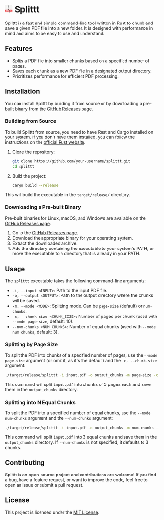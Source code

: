 # <img src="docs/logo.svg" alt="Splittt Logo" width="24" height="24"> Splittt

Splittt is a fast and simple command-line tool written in Rust to chunk and save a given PDF file into a new folder. It is designed with performance in mind and aims to be easy to use and understand.

## Features

*   Splits a PDF file into smaller chunks based on a specified number of pages.
*   Saves each chunk as a new PDF file in a designated output directory.
*   Prioritizes performance for efficient PDF processing.

## Installation

You can install Splittt by building it from source or by downloading a pre-built binary from the [GitHub Releases page](https://github.com/your-username/splittt/releases).

### Building from Source

To build Splittt from source, you need to have Rust and Cargo installed on your system. If you don't have them installed, you can follow the instructions on the [official Rust website](https://www.rust-lang.org/tools/install).

1.  Clone the repository:

    ```bash
    git clone https://github.com/your-username/splittt.git
    cd splittt
    ```

2.  Build the project:

    ```bash
    cargo build --release
    ```

This will build the executable in the `target/release/` directory.

### Downloading a Pre-built Binary

Pre-built binaries for Linux, macOS, and Windows are available on the [GitHub Releases page](https://github.com/your-username/splittt/releases).

1.  Go to the [GitHub Releases page](https://github.com/your-username/splittt/releases).
2.  Download the appropriate binary for your operating system.
3.  Extract the downloaded archive.
4.  Add the directory containing the executable to your system's PATH, or move the executable to a directory that is already in your PATH.

## Usage

The `splittt` executable takes the following command-line arguments:

*   `-i, --input <INPUT>`: Path to the input PDF file.
*   `-o, --output <OUTPUT>`: Path to the output directory where the chunks will be saved.
*   `-m, --mode <MODE>`: Splitting mode. Can be `page-size` (default) or `num-chunks`.
*   `-c, --chunk-size <CHUNK_SIZE>`: Number of pages per chunk (used with `--mode page-size`, default: 10).
*   `--num-chunks <NUM_CHUNKS>`: Number of equal chunks (used with `--mode num-chunks`, default: 3).

### Splitting by Page Size

To split the PDF into chunks of a specified number of pages, use the `--mode page-size` argument (or omit it, as it's the default) and the `-c, --chunk-size` argument:

```bash
./target/release/splittt -i input.pdf -o output_chunks -m page-size -c 5
```

This command will split `input.pdf` into chunks of 5 pages each and save them in the `output_chunks` directory.

### Splitting into N Equal Chunks

To split the PDF into a specified number of equal chunks, use the `--mode num-chunks` argument and the `--num-chunks` argument:

```bash
./target/release/splittt -i input.pdf -o output_chunks -m num-chunks --num-chunks 3
```

This command will split `input.pdf` into 3 equal chunks and save them in the `output_chunks` directory. If `--num-chunks` is not specified, it defaults to 3 chunks.

## Contributing

Splittt is an open-source project and contributions are welcome! If you find a bug, have a feature request, or want to improve the code, feel free to open an issue or submit a pull request.

## License

This project is licensed under the [MIT License](LICENSE).
